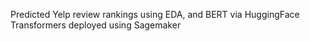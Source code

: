 Predicted Yelp review rankings using EDA, and BERT via HuggingFace Transformers deployed using Sagemaker
